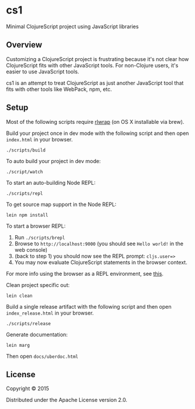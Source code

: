# cs1

Minimal ClojureScript project using JavaScript libraries

## Overview

Customizing a ClojureScript project is frustrating because it's not
clear how ClojureScript fits with other JavaScript tools.  For
non-Clojure users, it's easier to use JavaScript tools.

cs1 is an attempt to treat ClojureScript as just another JavaScript
tool that fits with other tools like WebPack, npm, etc.

## Setup

Most of the following scripts require [rlwrap](http://utopia.knoware.nl/~hlub/uck/rlwrap/) (on OS X installable via brew).

Build your project once in dev mode with the following script and then open `index.html` in your browser.

    ./scripts/build

To auto build your project in dev mode:

    ./script/watch

To start an auto-building Node REPL:

    ./scripts/repl

To get source map support in the Node REPL:

    lein npm install
    
To start a browser REPL:
    
1. Run `./scripts/brepl`
2. Browse to `http://localhost:9000` (you should see `Hello world!` in the web console)
3. (back to step 1) you should now see the REPL prompt: `cljs.user=>`
5. You may now evaluate ClojureScript statements in the browser context.
    
For more info using the browser as a REPL environment, see
[this](https://github.com/clojure/clojurescript/wiki/The-REPL-and-Evaluation-Environments#browser-as-evaluation-environment).
    
Clean project specific out:

    lein clean
     
Build a single release artifact with the following script and then open `index_release.html` in your browser.

    ./scripts/release

Generate documentation:

    lein marg

Then open `docs/uberdoc.html`

## License

Copyright © 2015 

Distributed under the Apache License version 2.0.
